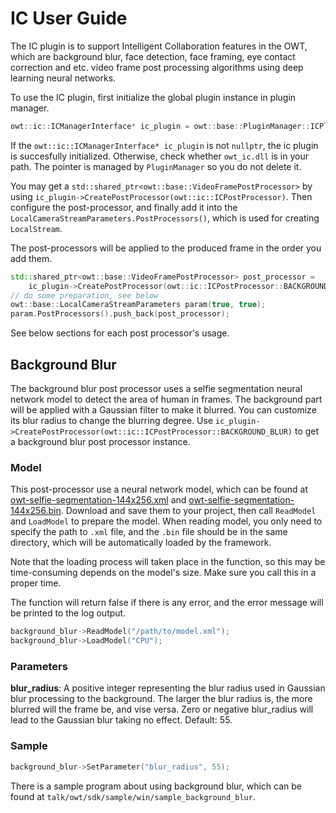 # IC User Guide

The IC plugin is to support Intelligent Collaboration features in the OWT, which
are background blur, face detection, face framing, eye contact correction and 
etc. video frame post processing algorithms using deep learning neural networks.

To use the IC plugin, first initialize the global plugin instance in plugin 
manager.
```cpp
owt::ic::ICManagerInterface* ic_plugin = owt::base::PluginManager::ICPlugin();
```
If the `owt::ic::ICManagerInterface* ic_plugin` is not `nullptr`, the ic plugin 
is succesfully initialized. Otherwise, check whether `owt_ic.dll` is in 
your path. The pointer is managed by `PluginManager` so you do not delete it.

You may get a `std::shared_ptr<owt::base::VideoFramePostProcessor>` by
using `ic_plugin->CreatePostProcessor(owt::ic::ICPostProcessor)`. Then configure
the post-processor, and finally add it into the
`LocalCameraStreamParameters.PostProcessors()`, which is used for creating
`LocalStream`.

The post-processors will be applied to the produced frame in the order you add
them.

```cpp
std::shared_ptr<owt::base::VideoFramePostProcessor> post_processor =
    ic_plugin->CreatePostProcessor(owt::ic::ICPostProcessor::BACKGROUND_BLUR);
// do some preparation, see below
owt::base::LocalCameraStreamParameters param(true, true);
param.PostProcessors().push_back(post_processor);
```

See below sections for each post processor's usage.

## Background Blur
The background blur post processor uses a selfie segmentation neural network 
model to detect the area of human in frames. The background part will be applied
with a Gaussian filter to make it blurred. You can customize its blur radius to
change the blurring degree.
Use `ic_plugin->CreatePostProcessor(owt::ic::ICPostProcessor::BACKGROUND_BLUR)`
to get a background blur post processor instance.

### Model
This post-processor use a neural network model, which can be found at
[owt-selfie-segmentation-144x256.xml](https://github.com/open-webrtc-toolkit/owt-model-zoo/raw/main/selfie-segmentation/144x256/owt-selfie-segmentation-144x256.xml)
and 
[owt-selfie-segmentation-144x256.bin](https://github.com/open-webrtc-toolkit/owt-model-zoo/raw/main/selfie-segmentation/144x256/owt-selfie-segmentation-144x256.bin).
Download and save them to your project, then call `ReadModel` and `LoadModel` to
prepare the model. When reading model, you only need to specify the path to
`.xml` file, and the `.bin` file should be in the same directory, which will be
automatically loaded by the framework.

Note that the loading process will taken place in the function, so this may be
time-consuming depends on the model's size. Make sure you call this in a proper
time. 

The function will return false if there is any error, and the error 
message will be printed to the log output.

```cpp
background_blur->ReadModel("/path/to/model.xml");
background_blur->LoadModel("CPU");
```

### Parameters
**blur_radius**: A positive integer representing the blur radius used in
Gaussian blur processing to the background. The larger the blur radius is, the
more blurred will the frame be, and vise versa. Zero or negative blur_radius
will lead to the Gaussian blur taking no effect. Default: 55.

### Sample
```cpp
background_blur->SetParameter("blur_radius", 55);
```

There is a sample program about using background blur, which can be found at
`talk/owt/sdk/sample/win/sample_background_blur`.
